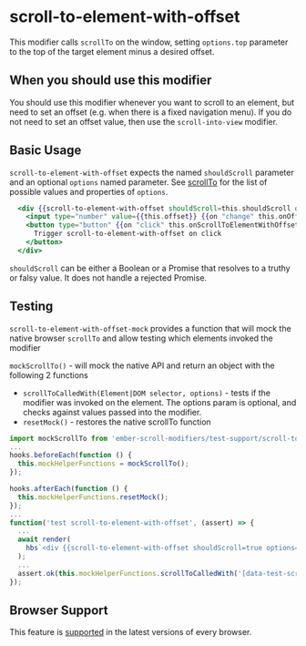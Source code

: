 # scroll-to-element-with-offset

This modifier calls `scrollTo` on the window, setting `options.top` parameter to the top of the target element minus a desired offset.


## When you should use this modifier

You should use this modifier whenever you want to scroll to an element, but need to set an offset (e.g. when there is a fixed navigation menu). If you do not need to set an offset value, then use the `scroll-into-view` modifier.


## Basic Usage

`scroll-to-element-with-offset` expects the named `shouldScroll` parameter and an optional `options` named parameter. See [scrollTo](https://developer.mozilla.org/en-US/docs/Web/API/Element/scrollTo) for the list of possible values and properties of `options`.

```handlebars
  <div {{scroll-to-element-with-offset shouldScroll=this.shouldScroll options=(hash offset=this.offset)}}>
    <input type="number" value={{this.offset}} {{on "change" this.onOffsetChange}}>
    <button type="button" {{on "click" this.onScrollToElementWithOffset}}>
      Trigger scroll-to-element-with-offset on click
    </button>
  </div>
```

`shouldScroll` can be either a Boolean or a Promise that resolves to a truthy or falsy value. It does not handle a rejected Promise.


## Testing
`scroll-to-element-with-offset-mock` provides a function that will mock the native browser `scrollTo` and allow testing which elements invoked the modifier

`mockScrollTo()` - will mock the native API and return an object with the following 2 functions
* `scrollToCalledWith(Element|DOM selector, options)` - tests if the modifier was invoked on the element. The options param is optional, and checks against values passed into the modifier.
* `resetMock()` - restores the native scrollTo function

```javascript
import mockScrollTo from 'ember-scroll-modifiers/test-support/scroll-to-element-with-offset-mock';
...
hooks.beforeEach(function () {
  this.mockHelperFunctions = mockScrollTo();
});

hooks.afterEach(function () {
  this.mockHelperFunctions.resetMock();
});
...
function('test scroll-to-element-with-offset', (assert) => {
  ...
  await render(
    hbs`<div {{scroll-to-element-with-offset shouldScroll=true options=(hash offset=25)}} data-test-scroll-to-element-with-offset-selector></div>`
  );
  ...
  assert.ok(this.mockHelperFunctions.scrollToCalledWith('[data-test-scroll-to-element-with-offset-selector]', { behavior: 'smooth', top: 25, left: 0 }), 'scrolled to element');
});
```


## Browser Support

This feature is [supported](https://caniuse.com/?search=scrollTo) in the latest versions of every browser.
